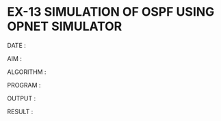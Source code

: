 # EX-13 SIMULATION OF OSPF USING OPNET SIMULATOR

DATE :

AIM :


ALGORITHM :


PROGRAM :


OUTPUT :



RESULT :
